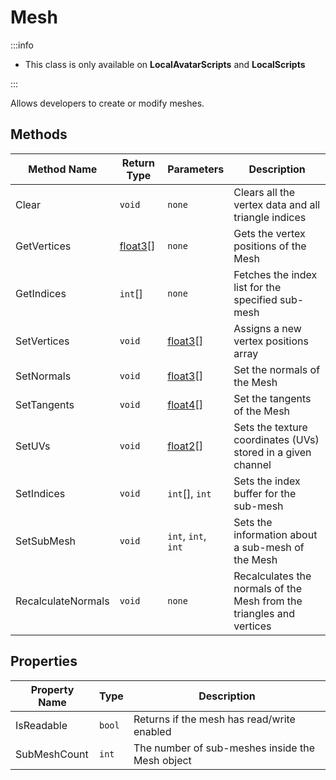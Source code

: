 # Mesh

:::info

+ This class is only available on **LocalAvatarScripts** and **LocalScripts**

:::

Allows developers to create or modify meshes.

## Methods

Method Name | Return Type | Parameters | Description
--- | --- | --- | ---
Clear | `void` | `none` | Clears all the vertex data and all triangle indices
GetVertices | [float3](./../float3/index.md)[] | `none` | Gets the vertex positions of the Mesh
GetIndices | `int`[] | `none` | Fetches the index list for the specified sub-mesh
SetVertices | `void` | [float3](./../float3/index.md)[] | Assigns a new vertex positions array
SetNormals | `void` | [float3](./../float3/index.md)[] | Set the normals of the Mesh
SetTangents | `void` | [float4](./../float4/index.md)[] | Set the tangents of the Mesh
SetUVs | `void` | [float2](./../float2/index.md)[] | Sets the texture coordinates (UVs) stored in a given channel
SetIndices | `void` | `int`[], `int` | Sets the index buffer for the sub-mesh
SetSubMesh | `void` | `int`, `int`, `int` | Sets the information about a sub-mesh of the Mesh
RecalculateNormals | `void` | `none` | Recalculates the normals of the Mesh from the triangles and vertices

## Properties

Property Name | Type | Description
--- | --- | ---
IsReadable | `bool` | Returns if the mesh has read/write enabled
SubMeshCount | `int` | The number of sub-meshes inside the Mesh object